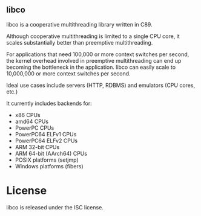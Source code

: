 libco
-----

libco is a cooperative multithreading library written in C89.

Although cooperative multithreading is limited to a single CPU core, it scales substantially better than preemptive multithreading.

For applications that need 100,000 or more context switches per second, the kernel overhead involved in preemptive multithreading can end up becoming the bottleneck in the application. libco can easily scale to 10,000,000 or more context switches per second.

Ideal use cases include servers (HTTP, RDBMS) and emulators (CPU cores, etc.)

It currently includes backends for:

* x86 CPUs
* amd64 CPUs
* PowerPC CPUs
* PowerPC64 ELFv1 CPUs
* PowerPC64 ELFv2 CPUs
* ARM 32-bit CPUs
* ARM 64-bit (AArch64) CPUs
* POSIX platforms (setjmp)
* Windows platforms (fibers)

License
=======

libco is released under the ISC license.
